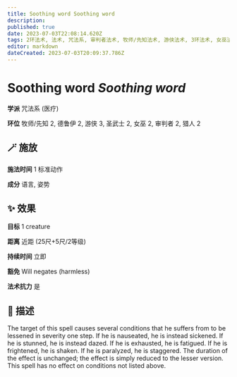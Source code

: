 ```yaml
---
title: Soothing word Soothing word
description: 
published: true
date: 2023-07-03T22:08:14.620Z
tags: 2环法术, 法术, 咒法系, 审判者法术, 牧师/先知法术, 游侠法术, 3环法术, 女巫法术, 猎人法术, 圣武士法术, 德鲁伊法术, 医疗
editor: markdown
dateCreated: 2023-07-03T20:09:37.786Z
---
```


# **Soothing word** *Soothing word*

**学派** 咒法系 (医疗) 

**环位** 牧师/先知 2, 德鲁伊 2, 游侠 3, 圣武士 2, 女巫 2, 审判者 2, 猎人 2

## 🪄 施放

**施法时间** 1 标准动作

**成分** 语言, 姿势

## ✨ 效果 

**目标** 1 creature 

**距离** 近距 (25尺+5尺/2等级)  

**持续时间** 立即 

**豁免** Will negates (harmless)

**法术抗力** 是

## 📖 描述

The target of this spell causes several conditions that he suffers from to be lessened in severity one step. If he is nauseated, he is instead sickened. If he is stunned, he is instead dazed. If he is exhausted, he is fatigued. If he is frightened, he is shaken. If he is paralyzed, he is staggered. The duration of the effect is unchanged; the effect is simply reduced to the lesser version. This spell has no effect on conditions not listed above.
    